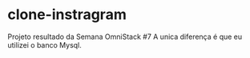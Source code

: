 # clone-instragram
Projeto resultado da Semana OmniStack #7
A unica diferença é que eu utilizei o banco Mysql.